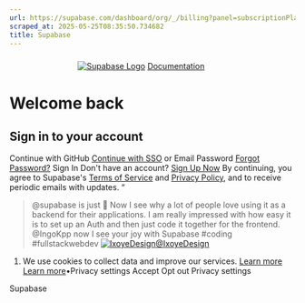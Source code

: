 ```yaml
---
url: https://supabase.com/dashboard/org/_/billing?panel=subscriptionPlan
scraped_at: 2025-05-25T08:35:50.734682
title: Supabase
---
```


[![](data:image/svg+xml,%3csvg%20xmlns=%27http://www.w3.org/2000/svg%27%20version=%271.1%27%20width=%27120%27%20height=%2724%27/%3e)![Supabase Logo](https://supabase.com/dashboard/_next/image?url=%2Fdashboard%2Fimg%2Fsupabase-light.svg&w=256&q=75)](https://supabase.com)
[Documentation](https://supabase.com/docs)
# Welcome back
## Sign in to your account
Continue with GitHub
[Continue with SSO](https://supabase.com/dashboard/sign-in-sso?panel=subscriptionPlan&returnTo=%2Forg%2F_%2Fbilling)
or
Email
Password
[Forgot Password?](https://supabase.com/dashboard/forgot-password)
Sign In
Don't have an account? [Sign Up Now](https://supabase.com/dashboard/sign-up?panel=subscriptionPlan&returnTo=%2Forg%2F_%2Fbilling)
By continuing, you agree to Supabase's [Terms of Service](https://supabase.com/terms) and [Privacy Policy](https://supabase.com/privacy), and to receive periodic emails with updates.
“
> @supabase is just 🤯 Now I see why a lot of people love using it as a backend for their applications. I am really impressed with how easy it is to set up an Auth and then just code it together for the frontend. @IngoKpp now I see your joy with Supabase #coding #fullstackwebdev
[![IxoyeDesign](https://supabase.com/images/twitter-profiles/C8opIL-g_400x400.jpg)@IxoyeDesign](https://twitter.com/IxoyeDesign/status/1497473731777728512)
  1. We use cookies to collect data and improve our services. [Learn more](https://supabase.com/privacy#8-cookies-and-similar-technologies-used-on-our-european-services)
[Learn more](https://supabase.com/privacy#8-cookies-and-similar-technologies-used-on-our-european-services)•Privacy settings
Accept Opt out Privacy settings


Supabase

